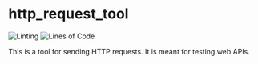 # http_request_tool

![Linting](https://github.com/Callum-Irving/http-request-tool/actions/workflows/linting.yml/badge.svg)
![Lines of Code](https://tokei.rs/b1/github/Callum-Irving/http-request-tool)

This is a tool for sending HTTP requests. It is meant for testing web APIs.
